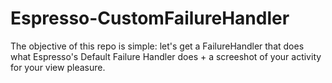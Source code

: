 # Espresso-CustomFailureHandler

The objective of this repo is simple: let's get a FailureHandler that does what Espresso's Default Failure Handler does + a screeshot of your activity for your view pleasure. 
